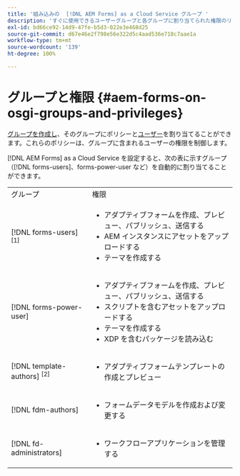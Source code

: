 ```yaml
---
title: '組み込みの  [!DNL AEM Forms] as a Cloud Service グループ '
description: 'すぐに使用できるユーザーグループと各グループに割り当てられた権限のリスト '
exl-id: bd66ce92-14d9-47fe-b5d3-022e3e468d25
source-git-commit: d67e46e2f798e56e322d5c4aad536e718c7aae1a
workflow-type: tm+mt
source-wordcount: '139'
ht-degree: 100%

---
```


# グループと権限 {#aem-forms-on-osgi-groups-and-privileges}

[グループを作成し](https://experienceleague.adobe.com/docs/experience-manager-learn/cloud-service/accessing/aem-users-groups-and-permissions.html?lang=ja#accessing)、そのグループにポリシーと[ユーザー](https://experienceleague.adobe.com/docs/experience-manager-learn/cloud-service/accessing/aem-users-groups-and-permissions.html#accessing)を割り当てることができます。これらのポリシーは、グループに含まれるユーザーの権限を制御します。

[!DNL AEM Forms] as a Cloud Service を設定すると、次の表に示すグループ（[!DNL forms-users]、forms-power-user など）を自動的に割り当てることができます。

<table>
 <tbody>
  <tr>
   <td>グループ</td> 
   <td>権限</td> 
  </tr>
  <tr>
   <td>[!DNL forms-users] <sup>[1]</sup></td> 
   <td>
    <ul> 
     <li>アダプティブフォームを作成、プレビュー、パブリッシュ、送信する</li> 
    <!-- <li>Create, preview, and publish interactive communications and document fragments</li> -->
     <li>AEM インスタンスにアセットをアップロードする</li> 
     <li>テーマを作成する</li> 
    </ul> </td> 
  </tr>
  <tr>
   <td>[!DNL forms-power-user]</td> 
   <td>
    <ul> 
     <li>アダプティブフォームを作成、プレビュー、パブリッシュ、送信する</li> 
     <!-- <li>Create, preview, and publish interactive communications and document fragments</li> 
     <li>Create scripts for Adaptive Forms using code editor</li> -->
     <li>スクリプトを含むアセットをアップロードする</li> 
     <li>テーマを作成する</li> 
     <li>XDP を含むパッケージを読み込む</li> 
    </ul> </td> 
  </tr>
  <!-- <tr>
   <td>forms-submission-reviewers</td> 
   <td>
    <ul> 
     <li>Review submissions</li> 
     <li>Approve or reject submissions</li> 
    </ul> </td> 
  </tr> -->
  <tr>
   <td>[!DNL template-authors] <sup>[2]</sup></td> 
   <td>
    <ul> 
     <li>アダプティブフォーム<!-- or interactive communications -->テンプレートの作成とプレビュー</li> 
    </ul> </td> 
  </tr>
  <tr>
   <td><p>[!DNL fdm-authors]</p> </td> 
   <td>
    <ul> 
     <li>フォームデータモデルを作成および変更する</li> 
    </ul> </td> 
  </tr>
  <!-- <tr>
   <td>cm-agent-users</td> 
   <td>
    <ul> 
     <li>Access Correspondence Management letters or interactive communications using Agent UI</li> 
    </ul> </td> 
  </tr> --> 
  <!-- <tr>
   <td><p>workflow-editors</p> </td> 
   <td>
    <ul> -->
    <!-- <li>Create an inbox application</li>  -->
    <!-- <li>Create a workflow model</li> 
    </ul> </td> 
  </tr>
  <tr>
   <td>[!DNL workflow-users]</td> 
   <td>
    <ul> 
     <li>Use AEM inbox applications<br /> -->
     <!-- 
     <strong>Note: </strong>You must have cm-agent-users and [!DNL workflow-users] group assignments to access Interactive Communications Agent UI in AEM inbox.</li>  -->
    </ul> </td> 
  </tr>
  <tr>
   <td>[!DNL fd-administrators]</td> 
   <td>
    <ul> 
     <!-- <li>Configure PDF Generator</li> --> 
     <!-- <li>Configure Watched folder</li> -->
     <li>ワークフローアプリケーションを管理する</li> 
    </ul> </td> 
  </tr>
 </tbody>
</table>
